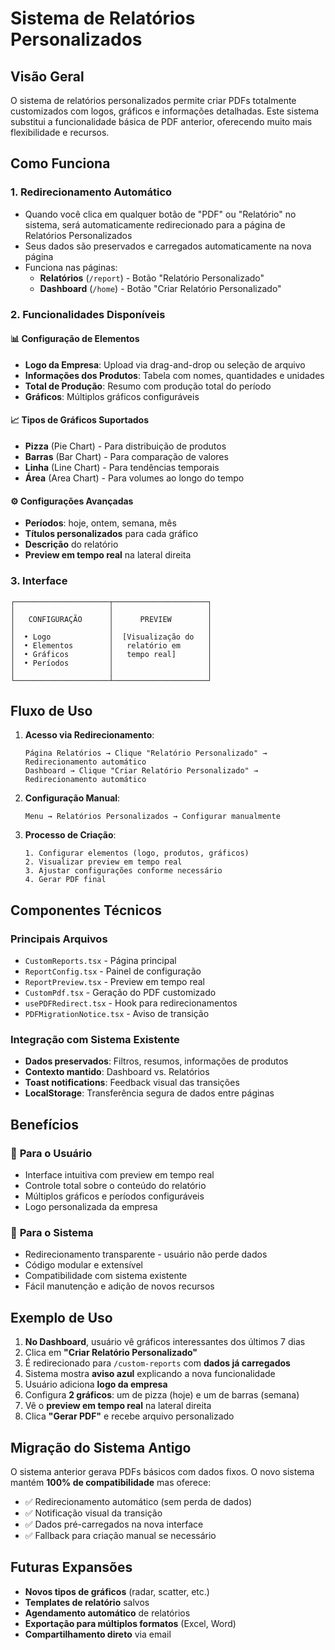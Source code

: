 # Sistema de Relatórios Personalizados

## Visão Geral

O sistema de relatórios personalizados permite criar PDFs totalmente customizados com logos, gráficos e informações detalhadas. Este sistema substitui a funcionalidade básica de PDF anterior, oferecendo muito mais flexibilidade e recursos.

## Como Funciona

### 1. Redirecionamento Automático
- Quando você clica em qualquer botão de "PDF" ou "Relatório" no sistema, será automaticamente redirecionado para a página de Relatórios Personalizados
- Seus dados são preservados e carregados automaticamente na nova página
- Funciona nas páginas:
  - **Relatórios** (`/report`) - Botão "Relatório Personalizado"
  - **Dashboard** (`/home`) - Botão "Criar Relatório Personalizado"

### 2. Funcionalidades Disponíveis

#### 📊 **Configuração de Elementos**
- **Logo da Empresa**: Upload via drag-and-drop ou seleção de arquivo
- **Informações dos Produtos**: Tabela com nomes, quantidades e unidades
- **Total de Produção**: Resumo com produção total do período
- **Gráficos**: Múltiplos gráficos configuráveis

#### 📈 **Tipos de Gráficos Suportados**
- **Pizza** (Pie Chart) - Para distribuição de produtos
- **Barras** (Bar Chart) - Para comparação de valores
- **Linha** (Line Chart) - Para tendências temporais
- **Área** (Area Chart) - Para volumes ao longo do tempo

#### ⚙️ **Configurações Avançadas**
- **Períodos**: hoje, ontem, semana, mês
- **Títulos personalizados** para cada gráfico
- **Descrição** do relatório
- **Preview em tempo real** na lateral direita

### 3. Interface

```
┌─────────────────────┬─────────────────────┐
│                     │                     │
│   CONFIGURAÇÃO      │      PREVIEW        │
│                     │                     │
│  • Logo             │  [Visualização do   │
│  • Elementos        │   relatório em      │
│  • Gráficos         │   tempo real]       │
│  • Períodos         │                     │
│                     │                     │
└─────────────────────┴─────────────────────┘
```

## Fluxo de Uso

1. **Acesso via Redirecionamento**:
   ```
   Página Relatórios → Clique "Relatório Personalizado" → Redirecionamento automático
   Dashboard → Clique "Criar Relatório Personalizado" → Redirecionamento automático
   ```

2. **Configuração Manual**:
   ```
   Menu → Relatórios Personalizados → Configurar manualmente
   ```

3. **Processo de Criação**:
   ```
   1. Configurar elementos (logo, produtos, gráficos)
   2. Visualizar preview em tempo real
   3. Ajustar configurações conforme necessário
   4. Gerar PDF final
   ```

## Componentes Técnicos

### Principais Arquivos
- `CustomReports.tsx` - Página principal
- `ReportConfig.tsx` - Painel de configuração
- `ReportPreview.tsx` - Preview em tempo real  
- `CustomPdf.tsx` - Geração do PDF customizado
- `usePDFRedirect.tsx` - Hook para redirecionamentos
- `PDFMigrationNotice.tsx` - Aviso de transição

### Integração com Sistema Existente
- **Dados preservados**: Filtros, resumos, informações de produtos
- **Contexto mantido**: Dashboard vs. Relatórios
- **Toast notifications**: Feedback visual das transições
- **LocalStorage**: Transferência segura de dados entre páginas

## Benefícios

### 🎯 **Para o Usuário**
- Interface intuitiva com preview em tempo real
- Controle total sobre o conteúdo do relatório
- Múltiplos gráficos e períodos configuráveis
- Logo personalizada da empresa

### 🔧 **Para o Sistema**
- Redirecionamento transparente - usuário não perde dados
- Código modular e extensível
- Compatibilidade com sistema existente
- Fácil manutenção e adição de novos recursos

## Exemplo de Uso

1. **No Dashboard**, usuário vê gráficos interessantes dos últimos 7 dias
2. Clica em **"Criar Relatório Personalizado"**
3. É redirecionado para `/custom-reports` com **dados já carregados**
4. Sistema mostra **aviso azul** explicando a nova funcionalidade
5. Usuário adiciona **logo da empresa**
6. Configura **2 gráficos**: um de pizza (hoje) e um de barras (semana)
7. Vê o **preview em tempo real** na lateral direita
8. Clica **"Gerar PDF"** e recebe arquivo personalizado

## Migração do Sistema Antigo

O sistema anterior gerava PDFs básicos com dados fixos. O novo sistema mantém **100% de compatibilidade** mas oferece:
- ✅ Redirecionamento automático (sem perda de dados)
- ✅ Notificação visual da transição  
- ✅ Dados pré-carregados na nova interface
- ✅ Fallback para criação manual se necessário

## Futuras Expansões

- **Novos tipos de gráficos** (radar, scatter, etc.)
- **Templates de relatório** salvos
- **Agendamento automático** de relatórios
- **Exportação para múltiplos formatos** (Excel, Word)
- **Compartilhamento direto** via email